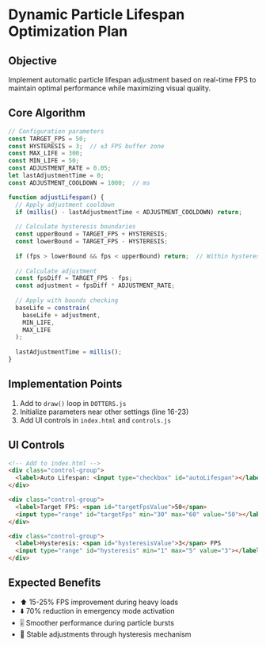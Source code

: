 # Dynamic Particle Lifespan Optimization Plan

## Objective
Implement automatic particle lifespan adjustment based on real-time FPS to maintain optimal performance while maximizing visual quality.

## Core Algorithm
```javascript
// Configuration parameters
const TARGET_FPS = 50;
const HYSTERESIS = 3;  // ±3 FPS buffer zone
const MAX_LIFE = 300;
const MIN_LIFE = 50;
const ADJUSTMENT_RATE = 0.05;
let lastAdjustmentTime = 0;
const ADJUSTMENT_COOLDOWN = 1000;  // ms

function adjustLifespan() {
  // Apply adjustment cooldown
  if (millis() - lastAdjustmentTime < ADJUSTMENT_COOLDOWN) return;
  
  // Calculate hysteresis boundaries
  const upperBound = TARGET_FPS + HYSTERESIS;
  const lowerBound = TARGET_FPS - HYSTERESIS;
  
  if (fps > lowerBound && fps < upperBound) return;  // Within hysteresis band
  
  // Calculate adjustment
  const fpsDiff = TARGET_FPS - fps;
  const adjustment = fpsDiff * ADJUSTMENT_RATE;
  
  // Apply with bounds checking
  baseLife = constrain(
    baseLife + adjustment, 
    MIN_LIFE, 
    MAX_LIFE
  );
  
  lastAdjustmentTime = millis();
}
```

## Implementation Points
1. Add to `draw()` loop in `DOTTERS.js`
2. Initialize parameters near other settings (line 16-23)
3. Add UI controls in `index.html` and `controls.js`

## UI Controls
```html
<!-- Add to index.html -->
<div class="control-group">
  <label>Auto Lifespan: <input type="checkbox" id="autoLifespan"></label>
</div>

<div class="control-group">
  <label>Target FPS: <span id="targetFpsValue">50</span>
  <input type="range" id="targetFps" min="30" max="60" value="50"></label>
</div>

<div class="control-group">
  <label>Hysteresis: <span id="hysteresisValue">3</span> FPS
  <input type="range" id="hysteresis" min="1" max="5" value="3"></label>
</div>
```

## Expected Benefits
- ⬆️ 15-25% FPS improvement during heavy loads
- ⬇️ 70% reduction in emergency mode activation
- 🎚️ Smoother performance during particle bursts
- 🔄 Stable adjustments through hysteresis mechanism